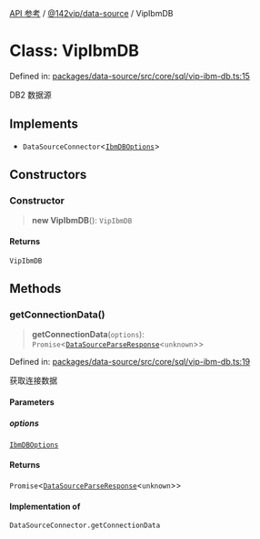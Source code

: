 [API 参考](../../../index.md) / [@142vip/data-source](../index.md) / VipIbmDB

# Class: VipIbmDB

Defined in: [packages/data-source/src/core/sql/vip-ibm-db.ts:15](https://github.com/142vip/core-x/blob/15d5bc9ef4bece78c0e60bdf074a2d245f625100/packages/data-source/src/core/sql/vip-ibm-db.ts#L15)

DB2 数据源

## Implements

- `DataSourceConnector`\<[`IbmDBOptions`](../interfaces/IbmDBOptions.md)\>

## Constructors

### Constructor

> **new VipIbmDB**(): `VipIbmDB`

#### Returns

`VipIbmDB`

## Methods

### getConnectionData()

> **getConnectionData**(`options`): `Promise`\<[`DataSourceParseResponse`](../interfaces/DataSourceParseResponse.md)\<`unknown`\>\>

Defined in: [packages/data-source/src/core/sql/vip-ibm-db.ts:19](https://github.com/142vip/core-x/blob/15d5bc9ef4bece78c0e60bdf074a2d245f625100/packages/data-source/src/core/sql/vip-ibm-db.ts#L19)

获取连接数据

#### Parameters

##### options

[`IbmDBOptions`](../interfaces/IbmDBOptions.md)

#### Returns

`Promise`\<[`DataSourceParseResponse`](../interfaces/DataSourceParseResponse.md)\<`unknown`\>\>

#### Implementation of

`DataSourceConnector.getConnectionData`
